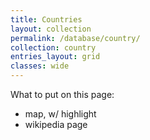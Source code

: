 ```yaml
---
title: Countries
layout: collection
permalink: /database/country/
collection: country
entries_layout: grid
classes: wide
---
```

What to put on this page:
* map, w/ highlight
* wikipedia page
